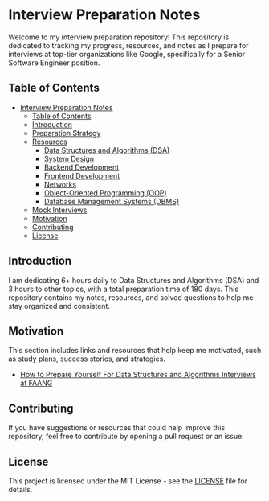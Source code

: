 # Interview Preparation Notes

Welcome to my interview preparation repository! This repository is dedicated to tracking my progress, resources, and notes as I prepare for interviews at top-tier organizations like Google, specifically for a Senior Software Engineer position.

## Table of Contents

- [Interview Preparation Notes](#interview-preparation-notes)
	- [Table of Contents](#table-of-contents)
	- [Introduction](#introduction)
	- [Preparation Strategy](#preparation-strategy)
	- [Resources](#resources)
		- [Data Structures and Algorithms (DSA)](./Data%20Structures%20&%20Algorithms/index.md)
		- [System Design](#system-design)
		- [Backend Development](#backend-development)
		- [Frontend Development](#frontend-development)
		- [Networks](#networks)
		- [Object-Oriented Programming (OOP)](#object-oriented-programming-oop)
		- [Database Management Systems (DBMS)](#database-management-systems-dbms)
	- [Mock Interviews](#mock-interviews)
	- [Motivation](#motivation)
	- [Contributing](#contributing)
	- [License](#license)

## Introduction

I am dedicating 6+ hours daily to Data Structures and Algorithms (DSA) and 3 hours to other topics, with a total preparation time of 180 days. This repository contains my notes, resources, and solved questions to help me stay organized and consistent.


## Motivation

This section includes links and resources that help keep me motivated, such as study plans, success stories, and strategies.

- [How to Prepare Yourself For Data Structures and Algorithms Interviews at FAANG](https://hackernoon.com/how-to-prepare-yourself-for-data-structures-and-algorithms-interviews-at-faang-mm23316l)

## Contributing

If you have suggestions or resources that could help improve this repository, feel free to contribute by opening a pull request or an issue.

## License

This project is licensed under the MIT License - see the [LICENSE](LICENSE) file for details.
